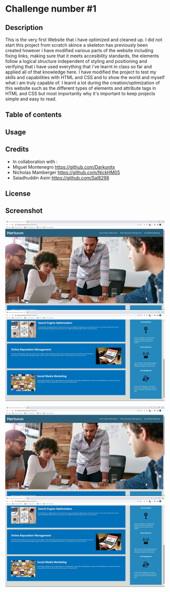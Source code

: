 # Challenge number #1

## Description 
This is the very first Website that i have optimized and cleaned up. I did not start this project from scratch skince a skeleton has previously been created however i have modified various parts of the website including fixing links, making sure that it meets accesibility standards, the elements follow a logical structure independent of styling and positioning and verifying that i have used everything that i've learnt in class so far and applied all of that knowledge here. I have modified the project to test my skills and capabilities with HTML and CSS and to show the world and myself what i am truly capable of. I learnt a lot during the creation/optimization of this website such as the different types of elements and attribute tags in HTML and CSS but most importantly why it's important to keep projects simple and easy to read.

## Table of contents
## Usage
## Credits 

- In collaboration with : 
- Miguel Montenegro  https://github.com/Darkunitx
- Nicholas Mamberger https://github.com/NickHM05
- Saiadhuddin Asim   https://github.com/Sal8298

## License

## Screenshot

<p align="center">
  <img src="assets\images\Screenshotnumba1.jpg" title="Top-Half of website">
  <img src="assets\images\Screenshotnumba2.jpg" title="bottom half of website">
</p>

![random words](./assets/images/Screenshotnumba1.jpg "Top-Half of website")
![random words](./assets/images/Screenshotnumba2.jpg "bottom half of website")
